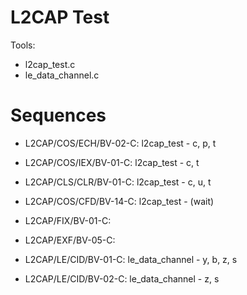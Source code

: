 # L2CAP Test

Tools:
- l2cap_test.c
- le_data_channel.c

# Sequences
- L2CAP/COS/ECH/BV-02-C: l2cap_test - c, p, t
- L2CAP/COS/IEX/BV-01-C: l2cap_test - c, t
- L2CAP/CLS/CLR/BV-01-C: l2cap_test - c, u, t
- L2CAP/COS/CFD/BV-14-C: l2cap_test - (wait)
  
- L2CAP/FIX/BV-01-C:
- L2CAP/EXF/BV-05-C:

- L2CAP/LE/CID/BV-01-C: le_data_channel - y, b, z, s
- L2CAP/LE/CID/BV-02-C: le_data_channel - z, s
